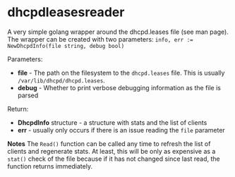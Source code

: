 dhcpdleasesreader
==============

A very simple golang wrapper around the dhcpd.leases file (see man page). The wrapper can be created with two parameters:
`info, err := NewDhcpdInfo(file string, debug bool)`

Parameters:
- **file** - The path on the filesystem to the `dhcpd.leases` file. This is usually `/var/lib/dhcpd/dhcpd.leases`.
- **debug** - Whether to print verbose debugging information as the file is parsed

Return:
- **DhcpdInfo** structure - a structure with stats and the list of clients
- **err** - usually only occurs if there is an issue reading the `file` parameter


**Notes**
The `Read()` function can be called any time to refresh the list of clients and regenerate stats. At least, this will be only as expensive as a `stat()` check of the file because if it has not changed since last read, the function returns immediately.
